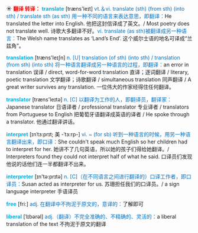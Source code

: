 ☀ <font color="red">**翻译 转译：**</font>
<font color="sky blue">**translate**</font> [træns'leɪt] 
<font color="#0070c0">vt.＆vi. translate (sth) (from sth) (into sth) / translate sth (as sth) 用一种不同的语言来表达意思，即翻译：</font>He translated the letter into English. 他把这封信译成了英文。/ Most poetry does not translate well. 诗歌大多翻译不好。<font color="#0070c0">vi. translate (as sth)被翻译成另一种语言：</font>The Welsh name translates as ‘Land’s End’. 这个威尔士语的地名可译成“兰兹角”。

<font color="sky blue">**translation**</font> [træns'leɪʃn] 
<font color="#0070c0">n. [U] translation (of sth) (into sth) / translation (from sth) (into sth) 将一种语言翻译成另一种语言的过程，即翻译：</font>an error in translation 误译 / direct, word-for-word translation 直译；逐词翻译 / literary, poetic translation 文学翻译；诗歌翻译 / simultaneous translation 同声翻译 / A great writer survives any translation. 一位伟大的作家经得住任何翻译。

<font color="sky blue">**translator**</font> [træns'leɪtə] 
<font color="#0070c0">n. [C] 以翻译为工作的人，即翻译员，翻译家：</font>Japanese translator 日语译者 / professional translator 专业译者 / translators from Portuguese to English 把葡萄牙语翻译成英语的译者 / He spoke through a translator. 他通过翻译讲话。
           
<font color="sky blue">**interpret**</font> [ɪnˈtɜ:prɪt; 美 -ˈtɜ:rp-]
<font color="#0070c0">vi. ~ (for sb) 听到一种语言的时候，用另一种语言翻译出来，即口译：</font>She couldn't speak much English so her children had to interpret for her. 她讲不了几句英语，所以她的孩子们得给她翻译。/ Interpreters found they could not interpret half of what he said. 口译员们发现他说的话他们连一半都翻译不出来。

<font color="sky blue">**interpreter**</font> [ɪn'tə:prɪtə] 
<font color="#0070c0">n. [C]（在不同语言之间进行翻译的）口译工作者，即口译员：</font>Susan acted as interpreter for us. 苏珊担任我们的口译员。/ a sign language interpreter 手语译员

<font color="sky blue">**free**</font> [fri:] 
<font color="#0070c0">adj. 在翻译中不拘泥于原文的，意译的：</font>了解即可
           
<font color="sky blue">**liberal**</font> [ˈlɪbərəl]
<font color="#0070c0">adj.（翻译）不完全准确的、不精确的、灵活的：</font>a liberal translation of the text 不拘泥于原文的翻译